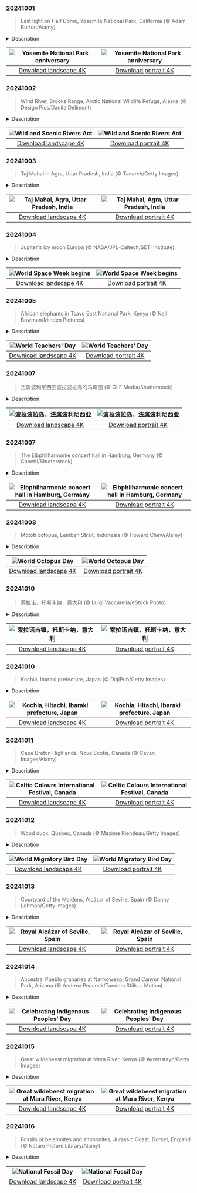 

### 20241001

> Last light on Half Dome, Yosemite National Park, California (© Adam Burton/Alamy)

<details>
<summary>Description</summary>

> There's a reason why famed American photographer Ansel Adams fell in love with Yosemite National Park: vistas like today's image of Half Dome. The park, in central California's Sierra Nevada range, has been a popular destination for artists, mountaineers, settlers, and nature lovers since the mid-1800s. To protect it from logging and overgrazing by cattle, Congress designated Yosemite a national park on this day in 1890. It's one of the most visited parks in the US, with more than 3 million visitors a year.
> 
> At almost 9,000 feet tall, Half Dome is only one of Yosemite's geological wonders. Other famous climbing destinations include El Capitan and Mount Lyell, which at 13,114 feet tall is the park's highest summit. Yosemite is also famous for its waterfalls and is home to giant sequoia trees, black bears, mountain lions, and endangered Sierra Nevada bighorn sheep.
> 
> 

</details>

| ![Yosemite National Park anniversary](https://cn.bing.com/th?id=OHR.HalfDomeYosemite_EN-US4890007214_UHD.jpg&pid=hp&w=400&h=224&rs=1&c=4) | ![Yosemite National Park anniversary](https://cn.bing.com/th?id=OHR.HalfDomeYosemite_EN-US4890007214_1080x1920.jpg&pid=hp&w=155&h=315&rs=1&c=4) |
|:---------:|:---------:|
| [Download landscape 4K](https://cn.bing.com/th?id=OHR.HalfDomeYosemite_EN-US4890007214_UHD.jpg) | [Download portrait 4K](https://cn.bing.com/th?id=OHR.HalfDomeYosemite_EN-US4890007214_1080x1920.jpg) |

### 20241002

> Wind River, Brooks Range, Arctic National Wildlife Refuge, Alaska (© Design Pics/Danita Delimont)

<details>
<summary>Description</summary>

> Ever wonder how some of our rivers stay unspoiled? It's thanks to the Wild and Scenic Rivers Act, which was signed into law on this day in 1968. This legislation created the National Wild and Scenic Rivers System which preserves rivers with exceptional natural, cultural, and recreational qualities.
> 
> The national rivers system oversees more than 13,000 miles of 228 rivers across 41 states, and Puerto Rico, a tiny fraction of the 3.5 million miles of US rivers. It categorizes rivers as wild, scenic, or recreational. The Wind River in northeastern Alaska, seen in today's image, is a wild river, isolated and undeveloped. This 85-mile river flows from the Philip Smith Mountains to the East Fork of the Chandalar River, winding through a valley filled with lakes and wetlands. Part of the Arctic National Wildlife Refuge, this river valley is a bustling habitat for Dall sheep, moose, caribou, and grizzly bears. In a changing world, it's comforting to know these rivers will remain unchanged.
> 
> 

</details>

| ![Wild and Scenic Rivers Act](https://cn.bing.com/th?id=OHR.WindRiverAlaska_EN-US4993335597_UHD.jpg&pid=hp&w=400&h=224&rs=1&c=4) | ![Wild and Scenic Rivers Act](https://cn.bing.com/th?id=OHR.WindRiverAlaska_EN-US4993335597_1080x1920.jpg&pid=hp&w=155&h=315&rs=1&c=4) |
|:---------:|:---------:|
| [Download landscape 4K](https://cn.bing.com/th?id=OHR.WindRiverAlaska_EN-US4993335597_UHD.jpg) | [Download portrait 4K](https://cn.bing.com/th?id=OHR.WindRiverAlaska_EN-US4993335597_1080x1920.jpg) |

### 20241003

> Taj Mahal in Agra, Uttar Pradesh, India (© Tanarch/Getty Images)

<details>
<summary>Description</summary>

> Let's explore the Taj Mahal, on the banks of the Yamuna River in Agra, Uttar Pradesh, India. This ivory-white marble mausoleum was commissioned in 1631 by Shah Jahan, the fifth Mughal emperor, to honor his late wife, Mumtaz Mahal. It is one of the New Seven Wonders of the World.
> 
> This tomb is the centerpiece of a sprawling 42-acre complex, which also includes a mosque, a guest house, and beautifully landscaped gardens surrounded by a grand wall. The tomb is flanked by giant arches and alcoves that merge Indo-Islamic and Mughal architectural styles. It's also an incredible architectural feat, with the outer dome reaching around 145 feet high and the inner one standing more 75 feet. Celebrated as a jewel of Muslim art and a global masterpiece, the Taj Mahal was named a UNESCO World Heritage Site in 1983.
> 
> 

</details>

| ![Taj Mahal, Agra, Uttar Pradesh, India](https://cn.bing.com/th?id=OHR.TajMahalReflection_EN-US5053333041_UHD.jpg&pid=hp&w=400&h=224&rs=1&c=4) | ![Taj Mahal, Agra, Uttar Pradesh, India](https://cn.bing.com/th?id=OHR.TajMahalReflection_EN-US5053333041_1080x1920.jpg&pid=hp&w=155&h=315&rs=1&c=4) |
|:---------:|:---------:|
| [Download landscape 4K](https://cn.bing.com/th?id=OHR.TajMahalReflection_EN-US5053333041_UHD.jpg) | [Download portrait 4K](https://cn.bing.com/th?id=OHR.TajMahalReflection_EN-US5053333041_1080x1920.jpg) |

### 20241004

> Jupiter's icy moon Europa (© NASA/JPL-Caltech/SETI Institute)

<details>
<summary>Description</summary>

> Today, we're blasting off to explore the cosmos. World Space Week celebrates the science and technology that go into exploring our universe, and how it benefits us back on Earth. Space exploration has helped scientists develop new medicines, create new power sources, and even improve farming techniques. This year's theme is Space and Climate Change; events will be held in 83 countries to champion the role of space technology in understanding and monitoring Earth's climate.
> 
> Space exploration has also led to amazing photographs of our solar system, like the one featured here today. Europa is one of Jupiter's 95 known moons. Its surface is mainly made up of frozen water, which has broken up and refrozen, creating the patterns seen on its surface. Although Europa is just a quarter of the size of Earth, it may contain twice the amount of water. Space Week is the perfect time to take a moment to appreciate the wonders of our solar system, and beyond!
> 
> 

</details>

| ![World Space Week begins](https://cn.bing.com/th?id=OHR.EuropaMoon_EN-US8269574935_UHD.jpg&pid=hp&w=400&h=224&rs=1&c=4) | ![World Space Week begins](https://cn.bing.com/th?id=OHR.EuropaMoon_EN-US8269574935_1080x1920.jpg&pid=hp&w=155&h=315&rs=1&c=4) |
|:---------:|:---------:|
| [Download landscape 4K](https://cn.bing.com/th?id=OHR.EuropaMoon_EN-US8269574935_UHD.jpg) | [Download portrait 4K](https://cn.bing.com/th?id=OHR.EuropaMoon_EN-US8269574935_1080x1920.jpg) |

### 20241005

> African elephants in Tsavo East National Park, Kenya (© Neil Bowman/Minden Pictures)

<details>
<summary>Description</summary>

> Today we celebrate the real influencers—Happy World Teachers' Day! Every year on October 5, we recognize the essential role of teachers in nurturing young minds, while acknowledging the challenges they face.
> 
> Pictured in today's image, African elephants, the largest land mammals, are celebrated for their extraordinary intelligence. Elephants are remarkable teachers, guiding their young on how to find water, safe food, and navigate complex social dynamics. Through gentle nudging, vocalizations, and demonstrations, elephant mothers pass down vital knowledge that helps their young survive in the wild. Sadly, they face significant threats from habitat loss and poaching. As we admire these majestic creatures and strive to protect them, we can learn valuable lessons about empathy, cooperation, and the importance of community—reminding us that, just like elephants, we never forget a great teacher.
> 
> 

</details>

| ![World Teachers' Day](https://cn.bing.com/th?id=OHR.ElephantTeacher_EN-US8363933732_UHD.jpg&pid=hp&w=400&h=224&rs=1&c=4) | ![World Teachers' Day](https://cn.bing.com/th?id=OHR.ElephantTeacher_EN-US8363933732_1080x1920.jpg&pid=hp&w=155&h=315&rs=1&c=4) |
|:---------:|:---------:|
| [Download landscape 4K](https://cn.bing.com/th?id=OHR.ElephantTeacher_EN-US8363933732_UHD.jpg) | [Download portrait 4K](https://cn.bing.com/th?id=OHR.ElephantTeacher_EN-US8363933732_1080x1920.jpg) |

### 20241007

> 法属波利尼西亚波拉波拉岛的鸟瞰图 (© GLF Media/Shutterstock)

<details>
<summary>Description</summary>

> 想象一下，碧蓝的海水与洁白的沙滩交相辉映，苍翠的群山拥抱着蔚蓝的天空。欢迎来到法属波利尼西亚的明珠波拉波拉岛。从塔希提法阿国际机场乘坐50分钟的飞机即可到达，这里是一片天堂，大自然是这里的主宰者。
> 
> 在泻湖潜水、观赏蝠鲼和五彩斑斓的鱼类之后，可以在著名的玛提拉海滩放松休息，这里完美得像明信片上的风景。喜欢冒险的人可以参加导游带领的徒步旅行，探索奥特马努山，而寻求放松的人则可以在豪华水疗中心享受波利尼西亚按摩。
> 
> 波拉波拉岛不仅仅是一个目的地，它更是一种感官体验，每时每刻都能让你与大自然亲密接触。无论你是在寻找蜜月旅行、浪漫假期还是健康度假的目的地，这个天堂般的岛屿都能为您提供理想的环境，留下难忘的回忆。

</details>

| ![波拉波拉岛，法属波利尼西亚](https://cn.bing.com/th?id=OHR.BoraPapeete_ZH-CN1991283465_UHD.jpg&pid=hp&w=400&h=224&rs=1&c=4) | ![波拉波拉岛，法属波利尼西亚](https://cn.bing.com/th?id=OHR.BoraPapeete_ZH-CN1991283465_1080x1920.jpg&pid=hp&w=155&h=315&rs=1&c=4) |
|:---------:|:---------:|
| [Download landscape 4K](https://cn.bing.com/th?id=OHR.BoraPapeete_ZH-CN1991283465_UHD.jpg) | [Download portrait 4K](https://cn.bing.com/th?id=OHR.BoraPapeete_ZH-CN1991283465_1080x1920.jpg) |

### 20241007

> The Elbphilharmonie concert hall in Hamburg, Germany (© Canetti/Shutterstock)

<details>
<summary>Description</summary>

> Build your excitement—it's World Architecture Day! Today's image features the Elbphilharmonie on the Grasbrook peninsula of the Elbe River in Hamburg, Germany. Designed by the Swiss architecture firm Herzog & de Meuron, this concert hall is a modern architectural marvel perched atop an old brick warehouse from 1963. A centerpiece of the new Hafencity development, it's Hamburg's tallest inhabited building—there are 45 luxury apartments in the upper floors—reaching a height of 354 feet.
> 
> The Elbphilharmonie features three concert venues: the Great Concert Hall, which seats 2,100; the Recital Hall, accommodating 550 for recitals, chamber music, and jazz; and the Kaistudio, a 170-seat space for educational activities. This fusion of history and innovation at the Elbphilharmonie offers a glimpse into thoughtful and creative architecture.
> 
> 

</details>

| ![Elbphilharmonie concert hall in Hamburg, Germany](https://cn.bing.com/th?id=OHR.ElbePhilharmonic_EN-US8658450086_UHD.jpg&pid=hp&w=400&h=224&rs=1&c=4) | ![Elbphilharmonie concert hall in Hamburg, Germany](https://cn.bing.com/th?id=OHR.ElbePhilharmonic_EN-US8658450086_1080x1920.jpg&pid=hp&w=155&h=315&rs=1&c=4) |
|:---------:|:---------:|
| [Download landscape 4K](https://cn.bing.com/th?id=OHR.ElbePhilharmonic_EN-US8658450086_UHD.jpg) | [Download portrait 4K](https://cn.bing.com/th?id=OHR.ElbePhilharmonic_EN-US8658450086_1080x1920.jpg) |

### 20241008

> Mototi octopus, Lembeh Strait, Indonesia (© Howard Chew/Alamy)

<details>
<summary>Description</summary>

> Today, we celebrate a creature with three hearts and the uncanny ability to change color at will: the octopus. Octopuses are cephalopods, marine animals like squids and cuttlefish that have tentacles. Among their many species is the small and shy mototi octopus, pictured here. It was discovered in 1999 around Rapa Island in the South Pacific and is known for the 'fake eyes' or ocelli—vibrant blue and yellow rings—between its eyes and arms. Found in the Indo-Pacific region, including Indonesia, Australia, and Okinawa in Japan, mototi octopuses are masters of disguise. They usually have a dull orange-cream-brown color but when alarmed, they can quickly shift to striking maroon with white stripes along their body and arms. Also known as poison ocellate octopuses, these cephalopods are highly venomous. But you don't need to worry about running into one, because they tend to be shy and solitary, often hiding in crevices, shells, or human-made objects like bottles and cans.
> 
> 
> 
> 

</details>

| ![World Octopus Day](https://cn.bing.com/th?id=OHR.MototiOctopus_EN-US8820270832_UHD.jpg&pid=hp&w=400&h=224&rs=1&c=4) | ![World Octopus Day](https://cn.bing.com/th?id=OHR.MototiOctopus_EN-US8820270832_1080x1920.jpg&pid=hp&w=155&h=315&rs=1&c=4) |
|:---------:|:---------:|
| [Download landscape 4K](https://cn.bing.com/th?id=OHR.MototiOctopus_EN-US8820270832_UHD.jpg) | [Download portrait 4K](https://cn.bing.com/th?id=OHR.MototiOctopus_EN-US8820270832_1080x1920.jpg) |

### 20241010

> 索拉诺，托斯卡纳，意大利 (© Luigi Vaccarella/eStock Photo)

<details>
<summary>Description</summary>

> 索拉诺位于意大利托斯卡纳南部的格罗塞托省，是一个坐落在悬崖峭壁上的中世纪村庄。漫步在古老的鹅卵石街道上，你可以游览奥尔西尼堡垒，这座堡垒可追溯到11世纪，如今已成为一座博物馆。游客在堡垒内每走一步，都能感受到几个世纪以来关于防御入侵与权力更迭的故事。在波吉奥·圣·罗科和波吉奥·克罗切山附近有这样一个墓地，它是个大型的古代墓葬遗址，其中拥有保存完好的伊特鲁里亚人的墓葬，暗示着该地区悠久的历史。公元前8世纪至公元前3世纪，伊特鲁里亚文明曾居住在这一地区，并在现在的托斯卡纳和翁布里亚繁衍生息。索拉诺隐蔽的山谷是维洞的所在地，这是一个错综复杂的通道网络，可能是用来抵御入侵者和野兽的防御系统。在这里，厨师们精心制作当地特色菜，保持着世代相传的烹饪传统。到索拉诺旅游，一定要去葡萄酒商店喝上一杯备受推崇的莫雷利诺·迪·斯坎萨诺葡萄酒。
> 
> 
> 
> 

</details>

| ![索拉诺古镇，托斯卡纳，意大利](https://cn.bing.com/th?id=OHR.SoranoItaly_ZH-CN5842160079_UHD.jpg&pid=hp&w=400&h=224&rs=1&c=4) | ![索拉诺古镇，托斯卡纳，意大利](https://cn.bing.com/th?id=OHR.SoranoItaly_ZH-CN5842160079_1080x1920.jpg&pid=hp&w=155&h=315&rs=1&c=4) |
|:---------:|:---------:|
| [Download landscape 4K](https://cn.bing.com/th?id=OHR.SoranoItaly_ZH-CN5842160079_UHD.jpg) | [Download portrait 4K](https://cn.bing.com/th?id=OHR.SoranoItaly_ZH-CN5842160079_1080x1920.jpg) |

### 20241010

> Kochia, Ibaraki prefecture, Japan (© DigiPub/Getty Images)

<details>
<summary>Description</summary>

> This fiery tumbleweed is kochia, which transforms landscapes when it takes on hues of red, orange, and pink in the fall. In the spring and summer, this annual herb resembles a fluffy green ball. Native to parts of Europe and Asia, kochia, also known as 'summer cypress,' is now widespread throughout the world. But it has a special place in Japan's Hitachi Seaside Park, seen in today's image, where around 30,000–40,000 kochia bushes are planted each year. These ornamental plants create a surreal landscape for visitors to wander through and also hold significance in Japanese culture. Historically, they have been dried to create brooms. However, not all parts of the kochia are destined to sweep the Earth—some are used for food. The plant's nuts, 'tonburi,' often called 'field caviar,' are a prized garnish.
> 
> 
> 
> 

</details>

| ![Kochia, Hitachi, Ibaraki prefecture, Japan](https://cn.bing.com/th?id=OHR.KochiaJapan_EN-US9866955641_UHD.jpg&pid=hp&w=400&h=224&rs=1&c=4) | ![Kochia, Hitachi, Ibaraki prefecture, Japan](https://cn.bing.com/th?id=OHR.KochiaJapan_EN-US9866955641_1080x1920.jpg&pid=hp&w=155&h=315&rs=1&c=4) |
|:---------:|:---------:|
| [Download landscape 4K](https://cn.bing.com/th?id=OHR.KochiaJapan_EN-US9866955641_UHD.jpg) | [Download portrait 4K](https://cn.bing.com/th?id=OHR.KochiaJapan_EN-US9866955641_1080x1920.jpg) |

### 20241011

> Cape Breton Highlands, Nova Scotia, Canada (© Cavan Images/Alamy)

<details>
<summary>Description</summary>

> The Celtic Colours International Festival begins today in Cape Breton, Nova Scotia, Canada. This festival celebrates the area's inhabitants, including 19th-century settlers who came from Scotland and Ireland. Because of Cape Breton Island's isolation and the lack of outside influences, the culture and traditions of these settlers remained particularly strong. Held when the island's fall colors are most vibrant, the festival has blossomed into a nine-day extravaganza that coincides with the warm red, orange, and yellow autumn foliage.
> 
> The 2024 edition continues the tradition of showcasing the best in Celtic music, dance, and art, featuring internationally acclaimed performers, local legends, and newcomers. The festival also offers workshops, Celtic knot quilting, art exhibitions, and a variety of gastronomic delights. Festivalgoers can also enjoy Cape Breton's scenic beauty, including its coastal vistas and the breathtaking fall sunrise in the highlands, as seen in today's image.
> 
> 

</details>

| ![Celtic Colours International Festival, Canada](https://cn.bing.com/th?id=OHR.CelticColours_EN-US9284206130_UHD.jpg&pid=hp&w=400&h=224&rs=1&c=4) | ![Celtic Colours International Festival, Canada](https://cn.bing.com/th?id=OHR.CelticColours_EN-US9284206130_1080x1920.jpg&pid=hp&w=155&h=315&rs=1&c=4) |
|:---------:|:---------:|
| [Download landscape 4K](https://cn.bing.com/th?id=OHR.CelticColours_EN-US9284206130_UHD.jpg) | [Download portrait 4K](https://cn.bing.com/th?id=OHR.CelticColours_EN-US9284206130_1080x1920.jpg) |

### 20241012

> Wood duck, Quebec, Canada (© Maxime Riendeau/Getty Images)

<details>
<summary>Description</summary>

> Celebrate our traveling feathered friends on World Migratory Bird Day! Some migrations are truly astounding. The bar-tailed godwit embarks on a 6,835-mile nonstop flight across the Pacific from Alaska to New Zealand. The tiny ruby-throated hummingbird, weighing less than a nickel, makes the trip all the way across the Gulf of Mexico. Migratory birds navigate the globe, instinctively knowing when and where to move to exploit seasonal abundance. The Arctic tern outshines them all with its intercontinental journey from pole to pole, covering roughly 25,000 miles in its annual round trip.
> 
> Let's take a moment to admire the vibrant plumage of the wood duck, photographed in Quebec, Canada. Wood ducks nest in tree cavities close to water and sometimes take advantage of human-made boxes. During the breeding season, from February to April, you'll find the females laying 7–15 eggs. From the eastern and western United States and southern Canada, these ducks migrate southward in the fall to avoid harsh winter conditions. By October and November, they move towards milder climates in the southeastern US and occasionally into Mexico.
> 
> 

</details>

| ![World Migratory Bird Day](https://cn.bing.com/th?id=OHR.QuebecDuck_EN-US9387855720_UHD.jpg&pid=hp&w=400&h=224&rs=1&c=4) | ![World Migratory Bird Day](https://cn.bing.com/th?id=OHR.QuebecDuck_EN-US9387855720_1080x1920.jpg&pid=hp&w=155&h=315&rs=1&c=4) |
|:---------:|:---------:|
| [Download landscape 4K](https://cn.bing.com/th?id=OHR.QuebecDuck_EN-US9387855720_UHD.jpg) | [Download portrait 4K](https://cn.bing.com/th?id=OHR.QuebecDuck_EN-US9387855720_1080x1920.jpg) |

### 20241013

> Courtyard of the Maidens, Alcázar of Seville, Spain (© Danny Lehman/Getty Images)

<details>
<summary>Description</summary>

> Today we're stepping into the heart of the historic empire of Islamic Spain. The Royal Alcázar of Seville, in the southern region of Andalusia, stands on the site of a 10th-century citadel, which was expanded over the following 200 years. When Christian forces captured the city in 1248, this historic palace was almost totally rebuilt in the Mudejar style, which takes inspiration from the intricate patterns and decorative motifs found in Islamic architecture. Within the Alcázar, there are several courtyards lined with delicately carved columns. One of these is the Patio de las Doncellas, or Courtyard of the Maidens, pictured here today.
> 
> In the center of this beautiful space is a pool, whose still waters provide reflections of not only the blue Andalucian sky above, but of the intricate latticework of the courtyard's arches. Look a little closer at these arches, and you'll see carved shells, Hands of Fatima—a symbol said to bring protection—plants, and Arabic script. Behind the columns, the walls are decorated with colorful ceramic tiles decorated with geometric patterns. These tiles, known as azulejos, are a hallmark of Andalusian decoration. Outside, there is a large garden full of fountains and tree-lined paths—a perfect spot to cool off from the hot Spanish sun.
> 
> 

</details>

| ![Royal Alcázar of Seville, Spain](https://cn.bing.com/th?id=OHR.AlcazarSeville_EN-US9523655289_UHD.jpg&pid=hp&w=400&h=224&rs=1&c=4) | ![Royal Alcázar of Seville, Spain](https://cn.bing.com/th?id=OHR.AlcazarSeville_EN-US9523655289_1080x1920.jpg&pid=hp&w=155&h=315&rs=1&c=4) |
|:---------:|:---------:|
| [Download landscape 4K](https://cn.bing.com/th?id=OHR.AlcazarSeville_EN-US9523655289_UHD.jpg) | [Download portrait 4K](https://cn.bing.com/th?id=OHR.AlcazarSeville_EN-US9523655289_1080x1920.jpg) |

### 20241014

> Ancestral Pueblo granaries at Nankoweap, Grand Canyon National Park, Arizona (© Andrew Peacock/Tandem Stills + Motion)

<details>
<summary>Description</summary>

> The second Monday of October is used by many to celebrate Indigenous Peoples' Day, as an alternative to Columbus Day, held on the same date. It highlights the customs and heritage of the Indigenous Peoples who lived in North America before the arrival of European settlers, and the devastating impact colonization had upon them.
> 
> Today's image takes us to one of the places that Indigenous Peoples' legacy can still be seen. In the rocks of the Grand Canyon, the Nankoweap Granaries were carved by the Ancestral Pueblo culture around 1100 CE. Used to keep the crops that were grown safe from the elements, these granaries could be fully sealed when needed. The Ancestral Pueblo people lived in the Four Corners region, building houses and other structures out of stone and adobe, or carving them into canyon walls.
> 
> 

</details>

| ![Celebrating Indigenous Peoples' Day](https://cn.bing.com/th?id=OHR.PuebloNankoweap_EN-US9631367700_UHD.jpg&pid=hp&w=400&h=224&rs=1&c=4) | ![Celebrating Indigenous Peoples' Day](https://cn.bing.com/th?id=OHR.PuebloNankoweap_EN-US9631367700_1080x1920.jpg&pid=hp&w=155&h=315&rs=1&c=4) |
|:---------:|:---------:|
| [Download landscape 4K](https://cn.bing.com/th?id=OHR.PuebloNankoweap_EN-US9631367700_UHD.jpg) | [Download portrait 4K](https://cn.bing.com/th?id=OHR.PuebloNankoweap_EN-US9631367700_1080x1920.jpg) |

### 20241015

> Great wildebeest migration at Mara River, Kenya (© Ayzenstayn/Getty Images)

<details>
<summary>Description</summary>

> They say the grass is always greener on the other side, and no one takes that more literally than the wildebeests of the Serengeti in Tanzania. Every July, roughly 2 million of these determined grazers, along with zebras and other herbivores, set off on a journey north to the Masai Mara in Kenya in search of lush pastures and fresh water. The great migration, considered one of the seven wonders of the natural world, is a safari spectacle where survival is the prize.
> 
> One of the most dramatic moments of the migration is the crossing of the Mara River at the border between Tanzania and Kenya. Thousands of wildebeests gather at the riverbank, aware that danger lurks beneath the surface—the crocodiles—not to mention the lions and leopards that patrol the banks. When the first wildebeest takes the plunge, it's a wild rush as the rest of the herd follows, creating a chaotic scene. Some make it across, while others become part of the food chain. As October rolls around and the rains return to the Serengeti, the herds begin their journey back south, completing the cycle once again.
> 
> 

</details>

| ![Great wildebeest migration at Mara River, Kenya](https://cn.bing.com/th?id=OHR.MaraMigration_EN-US9704012409_UHD.jpg&pid=hp&w=400&h=224&rs=1&c=4) | ![Great wildebeest migration at Mara River, Kenya](https://cn.bing.com/th?id=OHR.MaraMigration_EN-US9704012409_1080x1920.jpg&pid=hp&w=155&h=315&rs=1&c=4) |
|:---------:|:---------:|
| [Download landscape 4K](https://cn.bing.com/th?id=OHR.MaraMigration_EN-US9704012409_UHD.jpg) | [Download portrait 4K](https://cn.bing.com/th?id=OHR.MaraMigration_EN-US9704012409_1080x1920.jpg) |

### 20241016

> Fossils of belemnites and ammonites, Jurassic Coast, Dorset, England (© Nature Picture Library/Alamy)

<details>
<summary>Description</summary>

> If you're a fan of dinosaurs, trilobites, or fossilized shells, then National Fossil Day is the perfect excuse to get your hands dirty. Celebrated on the second Wednesday of October, this day is dedicated to promoting the scientific and educational value of fossils. From towering T. rexes to tiny ammonites, these ancient remains help scientists piece together the puzzle of our planet's history.
> 
> Let's visit the Jurassic Coast, a UNESCO World Heritage Site in Dorset, England, pictured here today. It's like a giant natural history museum, with rocks and cliffs that reveal 185 million years of Earth's history. But what really steals the show are the fossils, especially those of belemnites and ammonites—extinct marine creatures—that are pictured here. Mary Anning, a pioneering fossil hunter who combed these shores two centuries ago, paved the way for our current understanding of fossils. Now, it's your turn. Embrace National Fossil Day by embarking on your own journey through time.
> 
> 

</details>

| ![National Fossil Day](https://cn.bing.com/th?id=OHR.FossilsDorset_EN-US9782204825_UHD.jpg&pid=hp&w=400&h=224&rs=1&c=4) | ![National Fossil Day](https://cn.bing.com/th?id=OHR.FossilsDorset_EN-US9782204825_1080x1920.jpg&pid=hp&w=155&h=315&rs=1&c=4) |
|:---------:|:---------:|
| [Download landscape 4K](https://cn.bing.com/th?id=OHR.FossilsDorset_EN-US9782204825_UHD.jpg) | [Download portrait 4K](https://cn.bing.com/th?id=OHR.FossilsDorset_EN-US9782204825_1080x1920.jpg) |